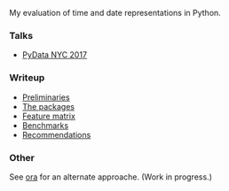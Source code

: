 My evaluation of time and date representations in Python.

### Talks

- [PyData NYC 2017](https://alexhsamuel.github.io/pytime/talks/pydata-yc-2017/index.html)

### Writeup

- [Preliminaries](preliminaries.md)
- [The packages](packages.md)
- [Feature matrix](feature-matrix.md)
- [Benchmarks](benchmarks.md)
- [Recommendations](recommendations.md)

### Other

See [ora](https://github.com/alexhsamuel/ora) for an alternate approache.
(Work in progress.)

